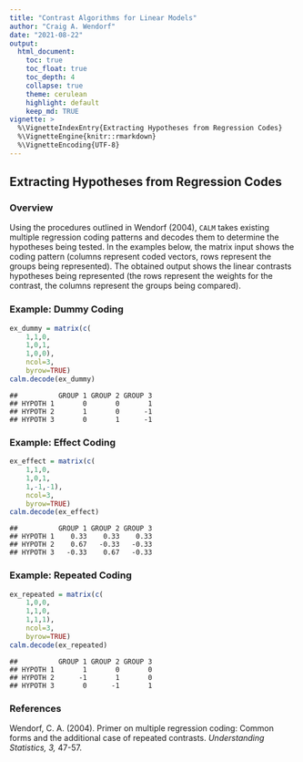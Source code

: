 ```yaml
---
title: "Contrast Algorithms for Linear Models"
author: "Craig A. Wendorf"
date: "2021-08-22"
output:
  html_document:
    toc: true
    toc_float: true
    toc_depth: 4
    collapse: true
    theme: cerulean
    highlight: default
    keep_md: TRUE
vignette: >
  %\VignetteIndexEntry{Extracting Hypotheses from Regression Codes}
  %\VignetteEngine{knitr::rmarkdown}
  %\VignetteEncoding{UTF-8}
---
```






## Extracting Hypotheses from Regression Codes

### Overview

Using the procedures outlined in Wendorf (2004), `CALM` takes existing multiple regression coding patterns and decodes them to determine the hypotheses being tested. In the examples below, the matrix input shows the coding pattern (columns represent coded vectors, rows represent the groups being represented). The obtained output shows the linear contrasts hypotheses being represented (the rows represent the weights for the contrast, the columns represent the groups being compared).

### Example: Dummy Coding


```r
ex_dummy = matrix(c(
    1,1,0,
    1,0,1,
    1,0,0),
    ncol=3,
    byrow=TRUE)
calm.decode(ex_dummy)
```

```
##          GROUP 1 GROUP 2 GROUP 3
## HYPOTH 1       0       0       1
## HYPOTH 2       1       0      -1
## HYPOTH 3       0       1      -1
```

### Example: Effect Coding


```r
ex_effect = matrix(c(
    1,1,0,
    1,0,1,
    1,-1,-1),
    ncol=3,
    byrow=TRUE)
calm.decode(ex_effect)
```

```
##          GROUP 1 GROUP 2 GROUP 3
## HYPOTH 1    0.33    0.33    0.33
## HYPOTH 2    0.67   -0.33   -0.33
## HYPOTH 3   -0.33    0.67   -0.33
```

### Example: Repeated Coding


```r
ex_repeated = matrix(c(
    1,0,0,
    1,1,0,
    1,1,1),
    ncol=3,
    byrow=TRUE)
calm.decode(ex_repeated)
```

```
##          GROUP 1 GROUP 2 GROUP 3
## HYPOTH 1       1       0       0
## HYPOTH 2      -1       1       0
## HYPOTH 3       0      -1       1
```

### References

Wendorf, C. A. (2004). Primer on multiple regression coding: Common forms and the additional case of repeated contrasts. *Understanding Statistics, 3,* 47-57. 
